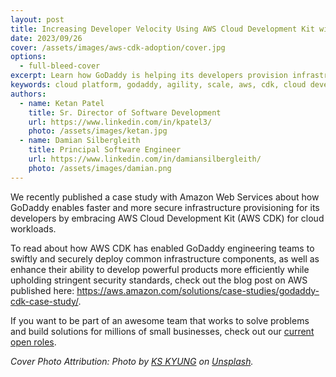 ```yaml
---
layout: post
title: Increasing Developer Velocity Using AWS Cloud Development Kit with GoDaddy
date: 2023/09/26
cover: /assets/images/aws-cdk-adoption/cover.jpg
options:
  - full-bleed-cover
excerpt: Learn how GoDaddy is helping its developers provision infrastructure quickly and securely using AWS Cloud Development Kit. 
keywords: cloud platform, godaddy, agility, scale, aws, cdk, cloud development kit
authors:
  - name: Ketan Patel
    title: Sr. Director of Software Development
    url: https://www.linkedin.com/in/kpatel3/
    photo: /assets/images/ketan.jpg
  - name: Damian Silbergleith
    title: Principal Software Engineer
    url: https://www.linkedin.com/in/damiansilbergleith/
    photo: /assets/images/damian.png
---
```


We recently published a case study with Amazon Web Services about how GoDaddy enables faster and more secure infrastructure provisioning for its developers by embracing AWS Cloud Development Kit (AWS CDK) for cloud workloads.
 
To read about how AWS CDK has enabled GoDaddy engineering teams to swiftly and securely deploy common infrastructure components, as well as enhance their ability to develop powerful products more efficiently while upholding stringent security standards, check out the blog post on AWS published here: <https://aws.amazon.com/solutions/case-studies/godaddy-cdk-case-study/>.
 
If you want to be part of an awesome team that works to solve problems and build solutions for millions of small businesses, check out our [current open roles](https://careers.godaddy.com/search-jobs).

*Cover Photo Attribution: Photo by [KS KYUNG](https://unsplash.com/@mygallery) on [Unsplash](https://unsplash.com/photos/7pqS06wgvEw).*